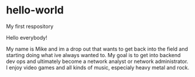 # hello-world
My first respository

Hello everybody!

My name is Mike and im a drop out that wants to get back into the field and starting doing what ive always wanted to. My goal is to get into backend dev ops and ultimately become a network analyst or network administrator.  I enjoy video games and all kinds of music, especialy heavy metal and rock.  
